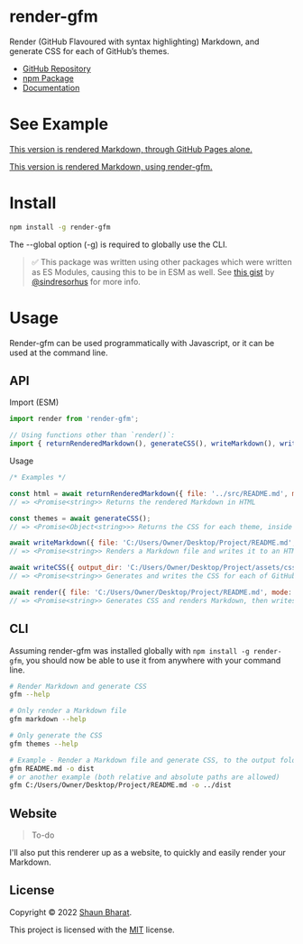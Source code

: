 # render-gfm

Render (GitHub Flavoured with syntax highlighting) Markdown, and generate CSS for each of GitHub’s themes.

- [GitHub Repository](https://github.com/ShaunB56/render-gfm)
- [npm Package](https://www.npmjs.com/package/render-gfm)
- [Documentation](https://shaunb56.github.io/render-gfm/render-gfm)

# See Example

[This version is rendered Markdown, through GitHub Pages alone.](https://shaunb56.github.io/render-gfm/pages)

[This version is rendered Markdown, using render-gfm.](https://shaunb56.github.io/render-gfm/render-gfm)

# Install

```bash
npm install -g render-gfm
```

The --global option (-g) is required to globally use the CLI.

>✅ This package was written using other packages which were written as ES Modules, causing this to be in ESM as well. See [this gist](https://gist.github.com/sindresorhus/a39789f98801d908bbc7ff3ecc99d99c) by [@sindresorhus](https://github.com/sindresorhus) for more info.

# Usage

Render-gfm can be used programmatically with Javascript, or it can be used at the command line.

## API

Import (ESM)
```javascript
import render from 'render-gfm';

// Using functions other than `render()`:
import { returnRenderedMarkdown(), generateCSS(), writeMarkdown(), writeCSS() } from 'render-gfm';
```

Usage
```javascript
/* Examples */

const html = await returnRenderedMarkdown({ file: '../src/README.md', mode: 'gfm' });
// => <Promise<string>> Returns the rendered Markdown in HTML

const themes = await generateCSS();
// => <Promise<Object<string>>> Returns the CSS for each theme, inside an object

await writeMarkdown({ file: 'C:/Users/Owner/Desktop/Project/README.md', mode: 'gfm', output_dir: 'C:/Users/Owner/Desktop/Project/dist' });
// => <Promise<string>> Renders a Markdown file and writes it to an HTML file, then returns directory path to it

await writeCSS({ output_dir: 'C:/Users/Owner/Desktop/Project/assets/css' });
// => <Promise<string>> Generates and writes the CSS for each of GitHub's themes, then returns the path to the CSS files

await render({ file: 'C:/Users/Owner/Desktop/Project/README.md', mode: 'gfm', output_dir: 'C:/Users/Owner/Desktop/Project/dist' });
// => <Promise<string>> Generates CSS and renders Markdown, then writes everything to an output directory
```

## CLI

Assuming render-gfm was installed globally with `npm install -g render-gfm`, you should now be able to use it from anywhere with your command line.

```bash
# Render Markdown and generate CSS
gfm --help

# Only render a Markdown file
gfm markdown --help

# Only generate the CSS
gfm themes --help

# Example - Render a Markdown file and generate CSS, to the output folder "dist" in the current directory
gfm README.md -o dist
# or another example (both relative and absolute paths are allowed)
gfm C:/Users/Owner/Desktop/Project/README.md -o ../dist
```

## Website

> To-do

I'll also put this renderer up as a website, to quickly and easily render your Markdown.

## License

Copyright © 2022 [Shaun Bharat](https://github.com/ShaunB56).

This project is licensed with the [MIT](https://github.com/ShaunB56/render-gfm/blob/main/LICENSE) license.

